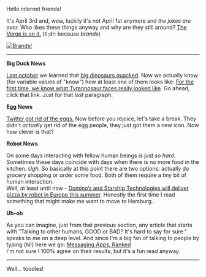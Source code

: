 Hello internet friends!

It's April 3rd and, wow, luckily it's not April 1st anymore and *the jokes are over.* Who likes these things anyway and why are they still around? [The Verge is on it.](http://www.theverge.com/2017/3/31/15076050/april-fools-day-pranks-jokes-terrible) (tl;dr: because *brands*)

[![Brands!](http://irregularity.co/wp-content/uploads/sites/2/2017/04/good-morning-brands.png)](https://twitter.com/AmandaRosenberg/status/848186938645389312)

---

**Big Duck News**

[Last october](http://irregularity.co/35-duck-analogies/) we learned that [big dinosaurs quacked](http://nerdist.com/dinosaurs-didnt-roar-they-cooed-or-quacked-like-ducks-says-new-study/). Now we actually know (for variable values of "know") how at least one of them looks like: [For the first time, we know what Tyrannosaur faces really looked like](https://arstechnica.com/science/2017/03/new-discovery-reveals-tyrannosaur-faces-for-the-first-time/). Go ahead, click that link. Just for that last paragraph.

**Egg News**

[Twitter got rid of the eggs.](https://www.theguardian.com/technology/2017/apr/03/twitter-drops-egg-avatar-in-attempt-to-break-association-with-internet-trolls) Now before you rejoice, let's take a break. They didn't *actually* get rid of the egg people, they just got them a new icon. Now how clever is that?

**Robot News**

On some days interacting with fellow human beings is just *so hard.* Sometimes these days coincide with days when there is no more food in the kitchen. *Ugh.* So basically at this point there are two options: actually do grocery shopping or order some food. Both of them require a tiny bit of human interaction.  
Well, at least until now - [Domino’s and Starship Technologies will deliver pizza by robot in Europe this summer](https://techcrunch.com/2017/03/29/dominos-and-starship-technologies-will-deliver-pizza-by-robot-in-europe-this-summer/). Honestly the first time I read something that might make me want to move to Hamburg.

**Uh-oh**

As you can imagine, just from that previous section, any article that starts with "Talking to other humans, GOOD or BAD? It's hard to say for sure." speaks to me on a deep level. And since I'm a big fan of talking to people by typing (hi!) here we go: [Messaging Apps, Ranked](https://motherboard.vice.com/en_us/article/best-messaging-apps-ranked)  
I'm not sure I 100% agree on their results, but it's a fun read anyway.

---

Well… toodles!